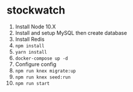 # stockwatch

1) Install Node 10.X
2) Install and setup MySQL then create database
3) Install Redis
4) `npm install`
5) `yarn install`
6) `docker-compose up -d`
7) Configure config
8) `npm run knex migrate:up`
9) `npm run knex seed:run`
10) `npm run start`
